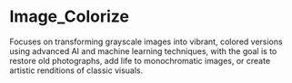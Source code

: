 # Image_Colorize
Focuses on transforming grayscale images into vibrant, colored versions using advanced AI and machine learning techniques, with the goal is to restore old photographs, add life to monochromatic images, or create artistic renditions of classic visuals.
